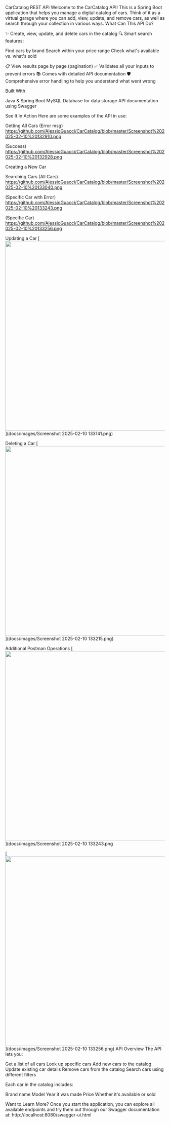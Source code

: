 CarCatalog REST API
Welcome to the CarCatalog API! This is a Spring Boot application that helps you manage a digital catalog of cars. Think of it as a virtual garage where you can add, view, update, and remove cars, as well as search through your collection in various ways.
What Can This API Do?

✨ Create, view, update, and delete cars in the catalog
🔍 Smart search features:

Find cars by brand
Search within your price range
Check what's available vs. what's sold


📋 View results page by page (pagination)
✅ Validates all your inputs to prevent errors
📚 Comes with detailed API documentation
🛡️ Comprehensive error handling to help you understand what went wrong

Built With

Java & Spring Boot
MySQL Database for data storage
API documentation using Swagger

See It In Action
Here are some examples of the API in use:

Getting All Cars
(Error msg)
https://github.com/AlessioGuacci/CarCatalog/blob/master/Screenshot%202025-02-10%20132910.png

(Success)
https://github.com/AlessioGuacci/CarCatalog/blob/master/Screenshot%202025-02-10%20132928.png

Creating a New Car



Searching Cars
(All Cars)
https://github.com/AlessioGuacci/CarCatalog/blob/master/Screenshot%202025-02-10%20133040.png

(Specific Car with Error)
https://github.com/AlessioGuacci/CarCatalog/blob/master/Screenshot%202025-02-10%20133243.png

(Specific Car)
https://github.com/AlessioGuacci/CarCatalog/blob/master/Screenshot%202025-02-10%20133256.png


Updating a Car
[<img src="docs/images/Screenshot 2025-02-10 133141.png" width="600">](docs/images/Screenshot 2025-02-10 133141.png)

Deleting a Car
[<img src="docs/images/Screenshot 2025-02-10 133215.png" width="600">](docs/images/Screenshot 2025-02-10 133215.png)

Additional Postman Operations
[<img src="docs/images/Screenshot 2025-02-10 133243.png" width="600">](docs/images/Screenshot 2025-02-10 133243.png

[<img src="docs/images/Screenshot 2025-02-10 133256.png" width="600">](docs/images/Screenshot 2025-02-10 133256.png)
API Overview
The API lets you:

Get a list of all cars
Look up specific cars
Add new cars to the catalog
Update existing car details
Remove cars from the catalog
Search cars using different filters

Each car in the catalog includes:

Brand name
Model
Year it was made
Price
Whether it's available or sold

Want to Learn More?
Once you start the application, you can explore all available endpoints and try them out through our Swagger documentation at:
http://localhost:8080/swagger-ui.html
